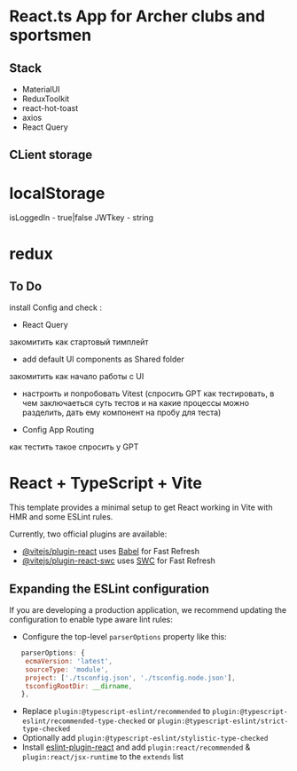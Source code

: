 # React.ts App for Archer clubs and sportsmen

## Stack

- MaterialUI
- ReduxToolkit
- react-hot-toast
- axios
- React Query

## CLient storage

# localStorage

isLoggedIn - true|false
JWTkey - string

# redux

## To Do

install Config and check :

- React Query

закомитить как стартовый тимплейт

- add default UI components as Shared folder

закомитить как начало работы с UI

- настроить и попробовать Vitest
  (спросить GPT как тестировать, в чем заключаеться суть тестов и на какие процессы можно разделить, дать ему компонент на пробу для теста)

- Config App Routing

как тестить такое спросить у GPT

# React + TypeScript + Vite

This template provides a minimal setup to get React working in Vite with HMR and some ESLint rules.

Currently, two official plugins are available:

- [@vitejs/plugin-react](https://github.com/vitejs/vite-plugin-react/blob/main/packages/plugin-react/README.md) uses [Babel](https://babeljs.io/) for Fast Refresh
- [@vitejs/plugin-react-swc](https://github.com/vitejs/vite-plugin-react-swc) uses [SWC](https://swc.rs/) for Fast Refresh

## Expanding the ESLint configuration

If you are developing a production application, we recommend updating the configuration to enable type aware lint rules:

- Configure the top-level `parserOptions` property like this:

```js
   parserOptions: {
    ecmaVersion: 'latest',
    sourceType: 'module',
    project: ['./tsconfig.json', './tsconfig.node.json'],
    tsconfigRootDir: __dirname,
   },
```

- Replace `plugin:@typescript-eslint/recommended` to `plugin:@typescript-eslint/recommended-type-checked` or `plugin:@typescript-eslint/strict-type-checked`
- Optionally add `plugin:@typescript-eslint/stylistic-type-checked`
- Install [eslint-plugin-react](https://github.com/jsx-eslint/eslint-plugin-react) and add `plugin:react/recommended` & `plugin:react/jsx-runtime` to the `extends` list
